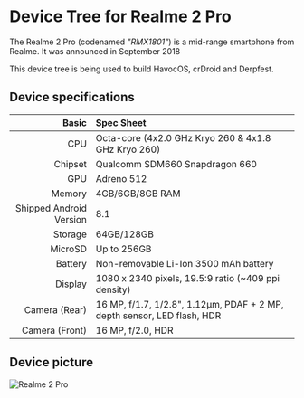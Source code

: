 Device Tree for Realme 2 Pro
===========================================

The Realme 2 Pro (codenamed _"RMX1801"_) is a mid-range smartphone from Realme.
It was announced in September 2018
 
This device tree is being used to build HavocOS, crDroid and Derpfest.
 
## Device specifications

Basic   | Spec Sheet
-------:|:-------------------------
CPU     | Octa-core (4x2.0 GHz Kryo 260 & 4x1.8 GHz Kryo 260)
Chipset | Qualcomm SDM660 Snapdragon 660
GPU     | Adreno 512
Memory  | 4GB/6GB/8GB RAM
Shipped Android Version | 8.1
Storage | 64GB/128GB
MicroSD | Up to 256GB
Battery | Non-removable Li-Ion 3500 mAh battery
Display | 1080 x 2340 pixels, 19.5:9 ratio (~409 ppi density)
Camera (Rear)  | 16 MP, f/1.7, 1/2.8", 1.12µm, PDAF + 2 MP, depth sensor, LED flash, HDR
Camera (Front)  | 16 MP, f/2.0, HDR

## Device picture

![Realme 2 Pro](https://static.realme.net/page/realme2pro/images/sec-banner-phone-02c8a9576e.png "Realme 2 Pro")
